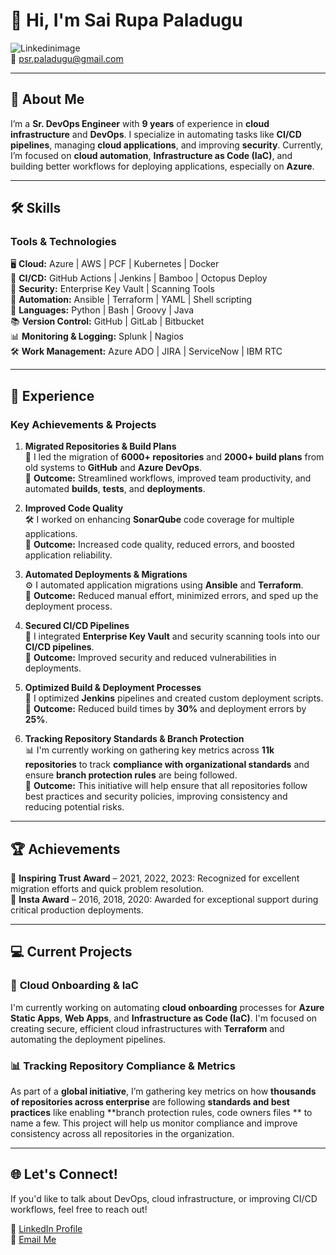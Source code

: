 # 👋 Hi, I'm Sai Rupa Paladugu

![Linkedinimage](https://github.com/user-attachments/assets/91026144-8d5f-499f-ad55-f0e428f483ae)  
📧 [psr.paladugu@gmail.com](mailto:psr.paladugu@gmail.com)

---

## 🚀 About Me

I’m a **Sr. DevOps Engineer** with **9 years** of experience in **cloud infrastructure** and **DevOps**. I specialize in automating tasks like **CI/CD pipelines**, managing **cloud applications**, and improving **security**. Currently, I’m focused on **cloud automation**, **Infrastructure as Code (IaC)**, and building better workflows for deploying applications, especially on **Azure**.

---

## 🛠️ Skills

### **Tools & Technologies**  
🖥️ **Cloud:** Azure | AWS | PCF | Kubernetes | Docker  
🔧 **CI/CD:** GitHub Actions | Jenkins | Bamboo | Octopus Deploy  
🔐 **Security:** Enterprise Key Vault | Scanning Tools  
🔄 **Automation:** Ansible | Terraform | YAML | Shell scripting  
📝 **Languages:** Python | Bash | Groovy | Java  
📚 **Version Control:** GitHub | GitLab | Bitbucket  
📊 **Monitoring & Logging:** Splunk | Nagios  
🛠️ **Work Management:** Azure ADO | JIRA | ServiceNow | IBM RTC

---

## 💼 Experience

### **Key Achievements & Projects**

1. **Migrated Repositories & Build Plans**  
   🔄 I led the migration of **6000+ repositories** and **2000+ build plans** from old systems to **GitHub** and **Azure DevOps**.  
   🌟 **Outcome:** Streamlined workflows, improved team productivity, and automated **builds**, **tests**, and **deployments**.

2. **Improved Code Quality**  
   🛠️ I worked on enhancing **SonarQube** code coverage for multiple applications.  
   🌟 **Outcome:** Increased code quality, reduced errors, and boosted application reliability.

3. **Automated Deployments & Migrations**  
   ⚙️ I automated application migrations using **Ansible** and **Terraform**.  
   🌟 **Outcome:** Reduced manual effort, minimized errors, and sped up the deployment process.

4. **Secured CI/CD Pipelines**  
   🔐 I integrated **Enterprise Key Vault** and security scanning tools into our **CI/CD pipelines**.  
   🌟 **Outcome:** Improved security and reduced vulnerabilities in deployments.

5. **Optimized Build & Deployment Processes**  
   🚀 I optimized **Jenkins** pipelines and created custom deployment scripts.  
   🌟 **Outcome:** Reduced build times by **30%** and deployment errors by **25%**.

6. **Tracking Repository Standards & Branch Protection**  
   📊 I'm currently working on gathering key metrics across **11k repositories** to track **compliance with organizational standards** and ensure **branch protection rules** are being followed.  
   🌟 **Outcome:** This initiative will help ensure that all repositories follow best practices and security policies, improving consistency and reducing potential risks.

---

## 🏆 Achievements

🏅 **Inspiring Trust Award** – 2021, 2022, 2023: Recognized for excellent migration efforts and quick problem resolution.  
🏅 **Insta Award** – 2016, 2018, 2020: Awarded for exceptional support during critical production deployments.

---

## 💻 Current Projects

### 🔧 **Cloud Onboarding & IaC**  
I'm currently working on automating **cloud onboarding** processes for **Azure Static Apps**, **Web Apps**, and **Infrastructure as Code (IaC)**. I'm focused on creating secure, efficient cloud infrastructures with **Terraform** and automating the deployment pipelines.

### 📊 **Tracking Repository Compliance & Metrics**  
As part of a **global initiative**, I’m gathering key metrics on how **thousands of repositories across enterprise** are following **standards and best practices** like enabling  **branch protection rules, code owners files ** to name a few. This project will help us monitor compliance and improve consistency across all repositories in the organization.

---

## 🌐 Let's Connect!

If you'd like to talk about DevOps, cloud infrastructure, or improving CI/CD workflows, feel free to reach out!

🔗 [LinkedIn Profile](https://www.linkedin.com/in/paladugusairupa/)  
📧 [Email Me](mailto:psr.paladugu@gmail.com)  

